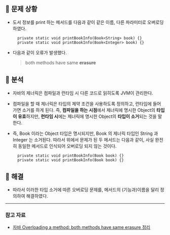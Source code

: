 <h2 id="📍-문제-상황">📍 문제 상황</h2>
<ul>
<li><p>도서 정보를 print 하는 메서드를 다음과 같이 같은 이름, 다른 파라미터로 오버로딩 하였다.</p>
<pre><code class="language-java">  private static void printBookInfo(Book&lt;String&gt; book) {}
  private static void printBookInfo(Book&lt;Integer&gt; book) {}</code></pre>
</li>
<li><p>다음과 같이 오류가 발생했다.</p>
<blockquote>
<p>both methods have same <strong>erasure</strong></p>
</blockquote>
</li>
</ul>
<h2 id="📍-분석">📍 분석</h2>
<ul>
<li><p>자바의 제너릭은 컴파일과 런타임 시 다른 코드로 읽히도록 JVM이 관리한다.</p>
</li>
<li><p>컴파일을 할 때 제너릭은 타입의 제약 조건을 사용하도록 정의하고, 런타임에 들어가면 소거를 하게 된다. 즉, <strong>컴파일을 하는 시점</strong>에서 제너릭에 명시한 Object의 <strong>타입이 유효</strong>하지만, <strong>런타임 시</strong>에는 제너릭에 명시한 Object의 <strong>타입이 소거</strong>되는 것을 말한다.</p>
</li>
<li><p>즉, Book 이라는 Object 타입은 명시되지만, Book 의 제너릭 타입인 String 과 Integer 는 소거된다. 따라서 위에서 문제가 된 두 메서드는 다음과 같이, 사실 완전히 동일한 메서드로 인식되어 오버로딩 되지 않는 것이다.</p>
<pre><code class="language-java">  private static void printBookInfo(Book book) {}
  private static void printBookInfo(Book book) {}</code></pre>
</li>
</ul>
<h2 id="📍-해결">📍 해결</h2>
<ul>
<li>따라서 이러한 타입 소거에 따른 오버로딩 문제를, 메서드의 (기능과)이름을 달리 정의하여 해결하였다.</li>
</ul>
<hr />
<h3 id="참고-자료">참고 자료</h3>
<ul>
<li><a href="https://velog.io/@power0080/%EC%9E%90%EB%B0%94-Overloading-a-method-both-methods-have-same-erasure-%EC%A0%95%EB%A6%AC">자바 Overloading a method: both methods have same erasure 정리</a></li>
</ul>